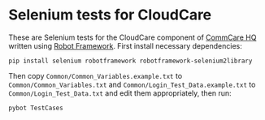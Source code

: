 Selenium tests for CloudCare
============================

These are Selenium tests for the CloudCare component of [CommCare HQ][1] written
using [Robot Framework][2].  First install necessary dependencies:

    pip install selenium robotframework robotframework-selenium2library 

Then copy `Common/Common_Variables.example.txt` to `Common/Common_Variables.txt`
and `Common/Login_Test_Data.example.txt` to `Common/Login_Test_Data.txt` and
edit them appropriately, then run:

    pybot TestCases

 [1]: http://github.com/dimagi/commcare-hq
 [2]: http://code.google.com/p/robotframework/
